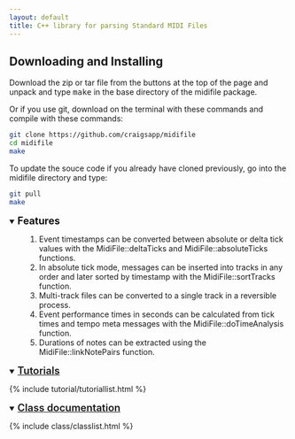 ```yaml
---
layout: default
title: C++ library for parsing Standard MIDI Files
---
```


<h2> Downloading and Installing </h2>

Download the zip or tar file from the buttons at the top of the page
and unpack and type <tt>make</tt> in the base directory of the midifile 
package.

Or if you use git, download on the terminal with these commands and compile with
these commands:

```bash
git clone https://github.com/craigsapp/midifile
cd midifile
make
```

To update the souce code if you already have cloned previously, go into the
midifile directory and type:

```bash
git pull
make
```


<!-- FEATURE LIST ------------------------------------------------- -->

<details open>
<summary style="outline:none;">
   <span style="color:#000; font-weight:600; font-size:130%;">Features</span>
</summary>

<ol style="margin-left:30px;">
<li> Event timestamps can be converted between absolute 
     or delta tick values with the
         <span class="function-link">MidiFile::deltaTicks</span>
     and
         <span class="function-link">MidiFile::absoluteTicks</span>
     functions.

<li> In absolute tick mode, messages can be inserted into tracks
     in any order and later sorted by timestamp with the
         <span class="function-link">MidiFile::sortTracks</span>
     function.
<li> Multi-track files can be converted to a single track in a
     reversible process.
<li> Event performance times in seconds can be calculated from
     tick times and tempo meta messages with the
         <span class="function-link">MidiFile::doTimeAnalysis</span>
     function.
<li> Durations of notes can be extracted using the
        <span class="function-link">MidiFile::linkNotePairs</span>
     function.
</ol>


</details>


<!-- TUTORIAL LIST ------------------------------------------------- -->

<details open>
<summary style="outline:none;">
   <span style="font-weight:600; font-size:130%;"><a href="tutorial">Tutorials</a></span>
</summary>

{% include tutorial/tutoriallist.html %}

</details>

<!-- CLASS LIST ---------------------------------------------------- -->

<details open>
<summary style="outline:none;">
   <span style="font-weight:600; font-size:130%;"><a href="class">Class documentation</a></span>
</summary>

<script>
window.addEventListener('load', function(event) {
   var list = document.querySelectorAll('a');
   for (var i=0; i<list.length; i++) {
      var attrib = list[i].getAttribute('href');
      if (attrib.match(/^Binasc/)) {
         list[i].setAttribute('href', 'class/' + attrib);
      } else if (attrib.match(/^Options/)) {
         list[i].setAttribute('href', 'class/' + attrib);
      } else if (attrib.match(/^MidiMessage/)) {
         list[i].setAttribute('href', 'class/' + attrib);
      } else if (attrib.match(/^MidiEvent/)) {
         list[i].setAttribute('href', 'class/' + attrib);
      } else if (attrib.match(/^MidiEventList/)) {
         list[i].setAttribute('href', 'class/' + attrib);
      } else if (attrib.match(/^MidiFile/)) {
         list[i].setAttribute('href', 'class/' + attrib);
      }
   }
});
</script>

{% include class/classlist.html %}

</details>

